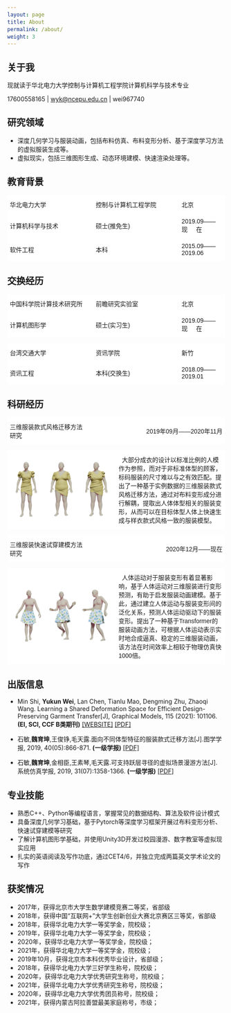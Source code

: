 ```yaml
---
layout: page
title: About
permalink: /about/
weight: 3
---
```


## 关于我

现就读于华北电力大学控制与计算机工程学院计算机科学与技术专业

17600558165 \| wyk@ncepu.edu.cn \| wei967740

## 研究领域

* 深度几何学习与服装动画，包括布料仿真、布料变形分析、基于深度学习方法的虚拟服装生成等。
* 虚拟现实，包括三维图形生成、动态环境建模、快速渲染处理等。

## 教育背景


<style type="text/css">
.tg  {border-collapse:collapse;border-spacing:0;width:100%}
.tg td{font-family:Arial, sans-serif;padding:10px 5px;width:34%;border-style:solid;border-width:1px;overflow:hidden;word-break:normal;border-color:black;}
.tg th{font-family:Arial, sans-serif;font-size:14px;font-weight:normal;padding:10px 5px;border-style:solid;border-width:1px;overflow:hidden;word-break:normal;border-color:black;}
.tg .tg-zv4m{background-color:#ffffff;border-color:#ffffff;text-align:left;vertical-align:center;width:39.5%}
.tg .tg-sci-project-name{background-color:#ffffff;border-color:#ffffff;text-align:left;vertical-align:center;width:20%}
.tg .tg-sci-project-date{background-color:#ffffff;border-color:#ffffff;text-align:right;vertical-align:center;}
.tg .tg-sci-project-img{background-color:#ffffff;border-color:#ffffff;text-align:center;vertical-align:center;}
.tg .tg-sci-project-abstract{background-color:#ffffff;border-color:#ffffff;text-align:;vertical-align:center;}
</style>

<table class="tg">
	<tr>
		<td class="tg-zv4m">华北电力大学</td>
		<td class="tg-zv4m">控制与计算机工程学院</td>
		<td class="tg-zv4m">北京</td>
	</tr>
  <tr>
    <td class="tg-zv4m">计算机科学与技术</td>
    <td class="tg-zv4m">硕士(推免生)</td>
    <td class="tg-zv4m">2019.09——现&nbsp;&nbsp;&nbsp;&nbsp;&nbsp;在</td>
  </tr>
  <tr>
    <td class="tg-zv4m">软件工程</td>
    <td class="tg-zv4m">本科</td>
    <td class="tg-zv4m">2015.09——2019.06</td>
  </tr>  
</table>

## 交换经历



<table class="tg">
  <tr>
	<td class="tg-zv4m">中国科学院计算技术研究所</td>
	<td class="tg-zv4m">前瞻研究实验室</td>
	<td class="tg-zv4m">北京</td>
  </tr>
  <tr>
    <td class="tg-zv4m">计算机图形学</td>
    <td class="tg-zv4m">硕士(实习生)</td>
    <td class="tg-zv4m">2019.09——现&nbsp;&nbsp;&nbsp;&nbsp;&nbsp;在</td>
  </tr>
</table>



<table class="tg">
	<tr>
		<td class="tg-zv4m">台湾交通大学</td>
		<td class="tg-zv4m">资讯学院</td>
		<td class="tg-zv4m">新竹</td>
	</tr>
  <tr>
    <td class="tg-zv4m">资讯工程</td>
    <td class="tg-zv4m">本科(交换生)</td>
    <td class="tg-zv4m">2018.09——2019.01</td>
  </tr>
</table>




## 科研经历


<table class="tg">
	<tr >
		<td class="tg-sci-project-name">三维服装款式风格迁移方法研究</td>
		<td class="tg-sci-project-date">2019年09月——2020年11月</td>
	</tr>
</table>

<table class="tg">
	<tr >
		<td class="tg-sci-project-img"><img src="/about_resources/garment_transfer.png" width="90%"></td>
		<td  class="tg-sci-project-abstract">&nbsp;&nbsp;大部分成衣的设计以标准比例的人模作为参照，而对于非标准体型的顾客，标码服装的尺寸难以与之有效匹配。提出了一种基于实例数据的三维服装款式风格迁移方法，通过对布料变形成分进行解耦，提取出人体体型相关的服装变形，从而可以在目标体型人体上快速生成与样衣款式风格一致的服装模型。</td>
	</tr>
	
</table>


<table class="tg">
	<tr >
		<td class="tg-sci-project-name">三维服装快速试穿建模方法研究</td>
		<td class="tg-sci-project-date">2020年12月——现在</td>
	</tr>
</table>

<table class="tg">
	<tr >
		<td class="tg-sci-project-img"><img src="/about_resources/virtual_fitting.png" width="90%"></td>
		<td  class="tg-sci-project-abstract">&nbsp;&nbsp;人体运动对于服装变形有着显著影响，基于人体运动对三维服装进行变形预测，有助于启发服装动画建模。基于此，通过建立人体运动与服装变形间的泛化关系，预测人体运动驱动下的服装变形。提出了一种基于Transformer的服装动画方法，可根据人体运动表示实时地合成逼真、稳定的三维服装动画，该方法在时间效率上相较于物理仿真快1000倍。</td>
	</tr>
	
</table>



## 出版信息


* Min Shi, **Yukun Wei**, Lan Chen, Tianlu Mao, Dengming Zhu, Zhaoqi Wang. Learning a Shared Deformation Space for Efficient Design-Preserving Garment Transfer[J], Graphical Models, 115 (2021): 101106. **(EI, SCI, CCF B类期刊)** [[WEBSITE]](https://www.sciencedirect.com/science/article/pii/S1524070321000114) [[PDF]](/papers/P_21_GMOD.pdf)

* 石敏,**魏育坤**,王俊铮,毛天露.面向不同体型特征的服装款式迁移方法[J].图学学报, 2019, 40(05):866-871. **(一级学报)** [[PDF]](/papers/garment_transfer.pdf)

* 石敏,**魏育坤**,金相臣,王素琴,毛天露.可支持跃层寻径的虚拟场景漫游方法[J]. 系统仿真学报, 2019, 31(07):1358-1366. **(一级学报)** [[PDF]](/papers/path_planning.pdf)


## 专业技能


* 熟悉C++、Python等编程语言，掌握常见的数据结构、算法及软件设计模式
* 具备深度几何学习基础，基于Pytorch等深度学习框架开展过布料变形分析、快速试穿建模等研究
* 了解计算机图形学基础，并使用Unity3D开发过校园漫游、数字教室等虚拟现实应用
* 扎实的英语阅读及写作功底，通过CET4/6，并独立完成两篇英文学术论文的写作


## 获奖情况

* 2017年，获得北京市大学生数学建模竞赛二等奖，省部级
* 2018年，获得中国“互联网+”大学生创新创业大赛北京赛区三等奖，省部级
* 2018年，获得华北电力大学一等奖学金，院校级；
* 2019年，获得华北电力大学一等奖学金，院校级；
* 2020年，获得华北电力大学一等奖学金，院校级；
* 2021年，获得华北电力大学一等奖学金，院校级；
* 2019年10月，获得北京市本科优秀毕业设计，省部级；
* 2018年，获得华北电力大学三好学生称号，院校级；
* 2020年，获得华北电力大学优秀研究生称号，院校级；
* 2021年，获得华北电力大学优秀研究生称号，院校级；
* 2020年，获得华北电力大学优秀团员称号，院校级；
* 2021年，获得内蒙古阿拉善盟最美家庭称号，市级；

